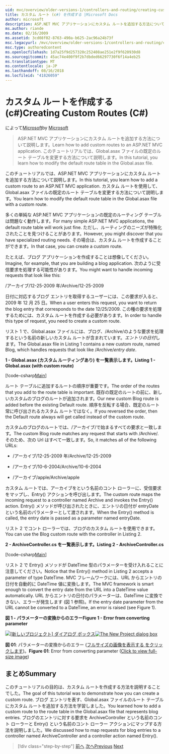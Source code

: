 ```yaml
---
uid: mvc/overview/older-versions-1/controllers-and-routing/creating-custom-routes-cs
title: カスタム ルート (c#) を作成する |Microsoft Docs
author: microsoft
description: ASP.NET MVC アプリケーションにカスタム ルートを追加する方法について説明します。 このチュートリアルでは、Global.asax ファイルの既定のルート テーブルを変更する方法について説明します。
ms.author: riande
ms.date: 02/16/2009
ms.assetid: 3cd08f02-8763-490a-b625-2ac96a24b73f
msc.legacyurl: /mvc/overview/older-versions-1/controllers-and-routing/creating-custom-routes-cs
msc.type: authoredcontent
ms.openlocfilehash: 1d7a25f9d257320c252408ae251e2f9f620930d8
ms.sourcegitcommit: 45ac74e400f9f2b7dbded66297730f6f14a4eb25
ms.translationtype: MT
ms.contentlocale: ja-JP
ms.lasthandoff: 08/16/2018
ms.locfileid: "41826059"
---
```

<a name="creating-custom-routes-c"></a><span data-ttu-id="0b37f-104">カスタム ルートを作成する (c#)</span><span class="sxs-lookup"><span data-stu-id="0b37f-104">Creating Custom Routes (C#)</span></span>
====================
<span data-ttu-id="0b37f-105">によって[Microsoft](https://github.com/microsoft)</span><span class="sxs-lookup"><span data-stu-id="0b37f-105">by [Microsoft](https://github.com/microsoft)</span></span>

> <span data-ttu-id="0b37f-106">ASP.NET MVC アプリケーションにカスタム ルートを追加する方法について説明します。</span><span class="sxs-lookup"><span data-stu-id="0b37f-106">Learn how to add custom routes to an ASP.NET MVC application.</span></span> <span data-ttu-id="0b37f-107">このチュートリアルでは、Global.asax ファイルの既定のルート テーブルを変更する方法について説明します。</span><span class="sxs-lookup"><span data-stu-id="0b37f-107">In this tutorial, you learn how to modify the default route table in the Global.asax file.</span></span>


<span data-ttu-id="0b37f-108">このチュートリアルでは、ASP.NET MVC アプリケーションにカスタム ルートを追加する方法について説明します。</span><span class="sxs-lookup"><span data-stu-id="0b37f-108">In this tutorial, you learn how to add a custom route to an ASP.NET MVC application.</span></span> <span data-ttu-id="0b37f-109">カスタム ルートを使用して、Global.asax ファイルの既定のルート テーブルを変更する方法について説明します。</span><span class="sxs-lookup"><span data-stu-id="0b37f-109">You learn how to modify the default route table in the Global.asax file with a custom route.</span></span>

<span data-ttu-id="0b37f-110">多くの単純な ASP.NET MVC アプリケーションの既定のルーティング テーブルは問題なく動作します。</span><span class="sxs-lookup"><span data-stu-id="0b37f-110">For many simple ASP.NET MVC applications, the default route table will work just fine.</span></span> <span data-ttu-id="0b37f-111">ただし、ルーティングのニーズが特殊化されたことを見つけることがあります。</span><span class="sxs-lookup"><span data-stu-id="0b37f-111">However, you might discover that you have specialized routing needs.</span></span> <span data-ttu-id="0b37f-112">その場合は、カスタム ルートを作成することができます。</span><span class="sxs-lookup"><span data-stu-id="0b37f-112">In that case, you can create a custom route.</span></span>

<span data-ttu-id="0b37f-113">たとえば、ブログ アプリケーションを作成することは想像してください。</span><span class="sxs-lookup"><span data-stu-id="0b37f-113">Imagine, for example, that you are building a blog application.</span></span> <span data-ttu-id="0b37f-114">次のように受信要求を処理する可能性があります。</span><span class="sxs-lookup"><span data-stu-id="0b37f-114">You might want to handle incoming requests that look like this:</span></span>

<span data-ttu-id="0b37f-115">/アーカイブ/12-25-2009 年</span><span class="sxs-lookup"><span data-stu-id="0b37f-115">/Archive/12-25-2009</span></span>

<span data-ttu-id="0b37f-116">日付に対応するブログ エントリを取得するユーザーには、この要求が入ると、2009 年 12 月 25 日。</span><span class="sxs-lookup"><span data-stu-id="0b37f-116">When a user enters this request, you want to return the blog entry that corresponds to the date 12/25/2009.</span></span> <span data-ttu-id="0b37f-117">この種の要求を処理するためには、カスタム ルートを作成する必要があります。</span><span class="sxs-lookup"><span data-stu-id="0b37f-117">In order to handle this type of request, you need to create a custom route.</span></span>

<span data-ttu-id="0b37f-118">リスト 1 で、Global.asax ファイルには、ブログ、/Archive/のような要求を処理するという名前の新しいカスタム ルートが含まれています。*エントリの日付*します。</span><span class="sxs-lookup"><span data-stu-id="0b37f-118">The Global.asax file in Listing 1 contains a new custom route, named Blog, which handles requests that look like /Archive/*entry date*.</span></span>

<span data-ttu-id="0b37f-119">**1 - Global.asax (カスタム ルーティングあり) を一覧表示します。**</span><span class="sxs-lookup"><span data-stu-id="0b37f-119">**Listing 1 - Global.asax (with custom route)**</span></span>

[!code-csharp[Main](creating-custom-routes-cs/samples/sample1.cs)]

<span data-ttu-id="0b37f-120">ルート テーブルに追加するルートの順序が重要です。</span><span class="sxs-lookup"><span data-stu-id="0b37f-120">The order of the routes that you add to the route table is important.</span></span> <span data-ttu-id="0b37f-121">既存の既定のルートの前に、新しいカスタムのブログのルートが追加されます。</span><span class="sxs-lookup"><span data-stu-id="0b37f-121">Our new custom Blog route is added before the existing Default route.</span></span> <span data-ttu-id="0b37f-122">順序を反転する場合、既定のルート常に呼び出されるカスタム ルートではなく。</span><span class="sxs-lookup"><span data-stu-id="0b37f-122">If you reversed the order, then the Default route always will get called instead of the custom route.</span></span>

<span data-ttu-id="0b37f-123">カスタムのブログのルートでは、/アーカイブ/で始まるすべての要求と一致します。</span><span class="sxs-lookup"><span data-stu-id="0b37f-123">The custom Blog route matches any request that starts with /Archive/.</span></span> <span data-ttu-id="0b37f-124">そのため、次の Url はすべて一致します。</span><span class="sxs-lookup"><span data-stu-id="0b37f-124">So, it matches all of the following URLs:</span></span>

- <span data-ttu-id="0b37f-125">/アーカイブ/12-25-2009 年</span><span class="sxs-lookup"><span data-stu-id="0b37f-125">/Archive/12-25-2009</span></span>

- <span data-ttu-id="0b37f-126">/アーカイブ/10-6-2004</span><span class="sxs-lookup"><span data-stu-id="0b37f-126">/Archive/10-6-2004</span></span>

- <span data-ttu-id="0b37f-127">/アーカイブ/apple</span><span class="sxs-lookup"><span data-stu-id="0b37f-127">/Archive/apple</span></span>

<span data-ttu-id="0b37f-128">カスタム ルートでは、アーカイブをという名前のコント ローラーに、受信要求をマップし、Entry() アクションを呼び出します。</span><span class="sxs-lookup"><span data-stu-id="0b37f-128">The custom route maps the incoming request to a controller named Archive and invokes the Entry() action.</span></span> <span data-ttu-id="0b37f-129">Entry() メソッドが呼び出されたときに、エントリの日付が entryDate という名前のパラメーターとして渡されます。</span><span class="sxs-lookup"><span data-stu-id="0b37f-129">When the Entry() method is called, the entry date is passed as a parameter named entryDate.</span></span>

<span data-ttu-id="0b37f-130">リスト 2 でコント ローラーでは、ブログのカスタム ルートを使用できます。</span><span class="sxs-lookup"><span data-stu-id="0b37f-130">You can use the Blog custom route with the controller in Listing 2.</span></span>

<span data-ttu-id="0b37f-131">**2 - ArchiveController.cs を一覧表示します。**</span><span class="sxs-lookup"><span data-stu-id="0b37f-131">**Listing 2 - ArchiveController.cs**</span></span>

[!code-csharp[Main](creating-custom-routes-cs/samples/sample2.cs)]

<span data-ttu-id="0b37f-132">リスト 2 で Entry() メソッドが DateTime 型のパラメーターを受け入れることに注意してください。</span><span class="sxs-lookup"><span data-stu-id="0b37f-132">Notice that the Entry() method in Listing 2 accepts a parameter of type DateTime.</span></span> <span data-ttu-id="0b37f-133">MVC フレームワークには、URL からエントリの日付を自動的に DateTime 値に変換します。</span><span class="sxs-lookup"><span data-stu-id="0b37f-133">The MVC framework is smart enough to convert the entry date from the URL into a DateTime value automatically.</span></span> <span data-ttu-id="0b37f-134">URL からエントリの日付のパラメーターは、DateTime に変換できない、エラーが発生します (図 1 参照)。</span><span class="sxs-lookup"><span data-stu-id="0b37f-134">If the entry date parameter from the URL cannot be converted to a DateTime, an error is raised (see Figure 1).</span></span>

<span data-ttu-id="0b37f-135">**図 1 - パラメーターの変換からのエラー**</span><span class="sxs-lookup"><span data-stu-id="0b37f-135">**Figure 1 - Error from converting parameter**</span></span>


<span data-ttu-id="0b37f-136">[![[新しいプロジェクト] ダイアログ ボックス](creating-custom-routes-cs/_static/image1.jpg)](creating-custom-routes-cs/_static/image1.png)</span><span class="sxs-lookup"><span data-stu-id="0b37f-136">[![The New Project dialog box](creating-custom-routes-cs/_static/image1.jpg)](creating-custom-routes-cs/_static/image1.png)</span></span>

<span data-ttu-id="0b37f-137">**図 01**: パラメーターの変換からのエラー ([フルサイズの画像を表示する をクリックします](creating-custom-routes-cs/_static/image2.png))。</span><span class="sxs-lookup"><span data-stu-id="0b37f-137">**Figure 01**: Error from converting parameter ([Click to view full-size image](creating-custom-routes-cs/_static/image2.png))</span></span>


## <a name="summary"></a><span data-ttu-id="0b37f-138">まとめ</span><span class="sxs-lookup"><span data-stu-id="0b37f-138">Summary</span></span>

<span data-ttu-id="0b37f-139">このチュートリアルの目的は、カスタム ルートを作成する方法を説明することでした。</span><span class="sxs-lookup"><span data-stu-id="0b37f-139">The goal of this tutorial was to demonstrate how you can create a custom route.</span></span> <span data-ttu-id="0b37f-140">ブログ エントリを表す、Global.asax ファイルのルート テーブルにカスタム ルートを追加する方法を学習しました。</span><span class="sxs-lookup"><span data-stu-id="0b37f-140">You learned how to add a custom route to the route table in the Global.asax file that represents blog entries.</span></span> <span data-ttu-id="0b37f-141">ブログのエントリに対する要求を ArchiveController という名前のコント ローラーと Entry() という名前のコント ローラー アクションにマップする方法を説明しました。</span><span class="sxs-lookup"><span data-stu-id="0b37f-141">We discussed how to map requests for blog entries to a controller named ArchiveController and a controller action named Entry().</span></span>

> [!div class="step-by-step"]
> <span data-ttu-id="0b37f-142">[前へ](aspnet-mvc-controllers-overview-cs.md)
> [次へ](creating-a-route-constraint-cs.md)</span><span class="sxs-lookup"><span data-stu-id="0b37f-142">[Previous](aspnet-mvc-controllers-overview-cs.md)
[Next](creating-a-route-constraint-cs.md)</span></span>
